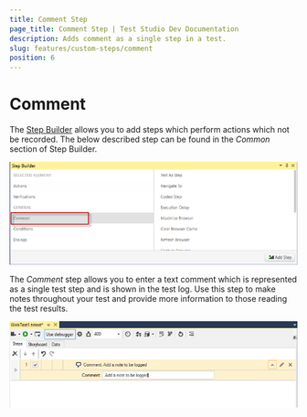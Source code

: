 ```yaml
---
title: Comment Step
page_title: Comment Step | Test Studio Dev Documentation
description: Adds comment as a single step in a test. 
slug: features/custom-steps/comment
position: 6
---
```

# Comment

The <a href="/features/recorder/step-builder" target="_blank">Step Builder</a> allows you to add steps which perform actions which not be recorded. The below described step can be found in the _Common_ section of Step Builder.

![Common Section](images/step-builder-common.png)

The _Comment_ step allows you to enter a text comment which is represented as a single test step and is shown in the test log. Use this step to make notes throughout your test and provide more information to those reading the test results.

![Comment Step](images/comment-step.png)